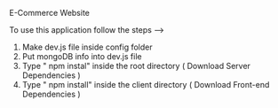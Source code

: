E-Commerce Website         
            
To use this application follow the steps -->                                                                                                                                       
1. Make dev.js file inside config folder                                                             
2. Put mongoDB info into dev.js file                              
3. Type  " npm instal" inside the root directory  ( Download Server Dependencies ) 
4. Type " npm install" inside the client directory ( Download Front-end Dependencies ) 
                                                                                                          
                                                                                                                                                                                                                                                                                                                                                                                                                                             
                                                                                                                                                                                                                                                                                                                                     
                                                                                                                                                                                                                                                                                 
                                                                                 
                                                                                                                                                                                                                                                                                          
                                                                                
                                                   
                                   
                                                                        
             
